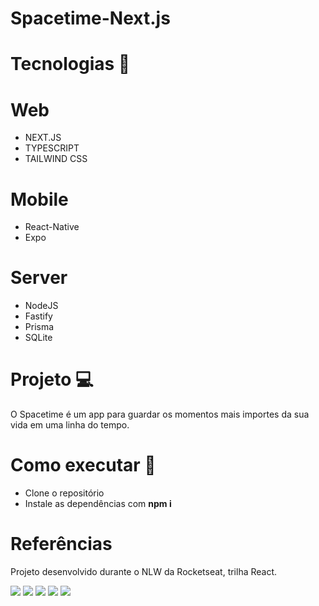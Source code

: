 # Spacetime-Next.js

# Tecnologias 🤖

# Web

-   NEXT.JS
-   TYPESCRIPT
-   TAILWIND CSS

# Mobile

-   React-Native
-   Expo

# Server

-   NodeJS
-   Fastify
-   Prisma
-   SQLite

# Projeto 💻

O Spacetime é um app para guardar os momentos mais importes da sua vida em uma linha do tempo.

# Como executar 🚀

-   Clone o repositório
-   Instale as dependências com **npm i**

# Referências

Projeto desenvolvido durante o NLW da Rocketseat, trilha React.

<img src="https://i.imgur.com/N8seZ39.png"/>

<img src="https://i.imgur.com/EQiiFKE.png"/>

<img src="https://i.imgur.com/adAPzxA.png"/>

<img src="https://i.imgur.com/gpPVC4L.png"/>

<img src="https://i.imgur.com/8TfIubC.png"/>
